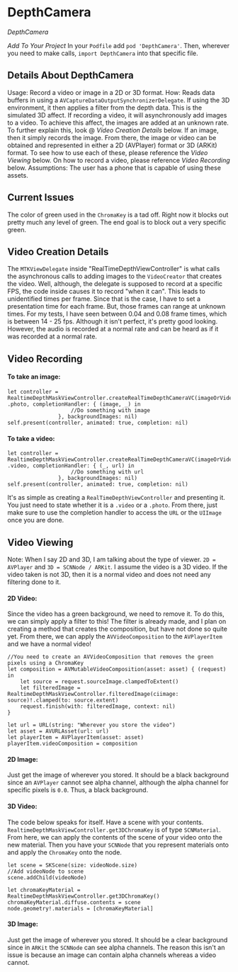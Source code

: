 # DepthCamera
_DepthCamera_

*Add To Your Project*
In your `Podfile` add `pod 'DepthCamera'`.
Then, wherever you need to make calls, `import DepthCamera` into that specific file. 

## Details About DepthCamera

Usage: Record a video or image in a 2D or 3D format. 
How: Reads data buffers in using a `AVCaptureDataOutputSynchronizerDelegate`. If using the 3D environment, it then applies a filter from the depth data. This is the simulated 3D affect. If recording a video, it will asynchronously add images to a video. To achieve this affect, the images are added at an unknown rate. To further explain this, look @ _Video Creation Details_ below. If an image, then it simply records the image. From there, the image or video can be obtained and represented in either a 2D (AVPlayer) format or 3D (ARKit) format. To see how to use each of these, please reference the _Video Viewing_  below. On how to record a video, please reference _Video Recording_ below.
Assumptions: The user has a phone that is capable of using these assets.

## Current Issues

The color of green used in the `ChromaKey` is a tad off. Right now it blocks out pretty much any level of green. The end goal is to block out a very specific green.

## Video Creation Details

The `MTKViewDelegate` inside "RealTimeDepthViewController" is what calls the asynchronous calls to adding images to the `VideoCreator` that creates the video. Well, although, the delegate is supposed to record at a specific FPS, the code inside causes it to record "when it can". This leads to unidentified times per frame. Since that is the case, I have to set a presentation time for each frame. But, those frames can range at unknown times. For my tests, I have seen between 0.04 and 0.08 frame times, which is between 14 - 25 fps. Although it isn't perfect, it's pretty good looking. However, the audio is recorded at a normal rate and can be heard as if it was recorded at a normal rate.

## Video Recording

#### To take an image:
```
let controller = RealtimeDepthMaskViewController.createRealTimeDepthCameraVC(imageOrVideoCaptureMode: .photo, completionHandler: { (image, _) in
                    //Do something with image
                }, backgroundImages: nil)
self.present(controller, animated: true, completion: nil)
```

#### To take a video:
```
let controller = RealtimeDepthMaskViewController.createRealTimeDepthCameraVC(imageOrVideoCaptureMode: .video, completionHandler: { (_, url) in
                    //Do something with url
                }, backgroundImages: nil)
self.present(controller, animated: true, completion: nil)
```

It's as simple as creating a `RealTimeDepthViewController` and presenting it. You just need to state whether it is a `.video` or a `.photo`. From there, just make sure to use the completion handler to access the `URL` or the `UIImage` once you are done. 

## Video Viewing

Note: When I say 2D and 3D, I am talking about the type of viewer. `2D = AVPlayer` and `3D = SCNNode / ARKit`. I assume the video is a 3D video. If the video taken is not 3D, then it is a normal video and does not need any filtering done to it.

#### 2D Video: 
Since the video has a green background, we need to remove it. To do this, we can simply apply a filter to this! The filter is already made, and I plan on creating a method that creates the composition, but have not done so quite yet. From there, we can apply the `AVVideoComposition` to the `AVPlayerItem` and we have a normal video!

```
//You need to create an AVVideoComposition that removes the green pixels using a ChromaKey
let composition = AVMutableVideoComposition(asset: asset) { (request) in
    let source = request.sourceImage.clampedToExtent()
    let filteredImage = RealtimeDepthMaskViewController.filteredImage(ciimage: source)!.clamped(to: source.extent)
    request.finish(with: filteredImage, context: nil)
}

let url = URL(string: "Wherever you store the video")
let asset = AVURLAsset(url: url)
let playerItem = AVPlayerItem(asset: asset)
playerItem.videoComposition = composition
```

#### 2D Image: 
Just get the image of wherever you stored. It should be a black background since an `AVPlayer` cannot see alpha channel, although the alpha channel for specific pixels is `0.0`. Thus, a black background.

#### 3D Video: 

The code below speaks for itself. Have a scene with your contents. `RealtimeDepthMaskViewController.get3DChromaKey` is of type `SCNMaterial`. From here, we can apply the contents of the scene of your video onto the new material. Then you have your `SCNNode` that you represent materials onto and apply the `ChromaKey` onto the node.

```
let scene = SKScene(size: videoNode.size)
//Add videoNode to scene
scene.addChild(videoNode)

let chromaKeyMaterial = RealtimeDepthMaskViewController.get3DChromaKey()
chromaKeyMaterial.diffuse.contents = scene
node.geometry!.materials = [chromaKeyMaterial]
```

#### 3D Image: 
Just get the image of wherever you stored. It should be a clear background since in `ARKit` the `SCNNode` can see alpha channels. The reason this isn't an issue is because an image can contain alpha channels whereas a video cannot.
